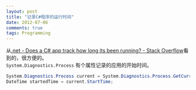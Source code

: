 ```yaml
---
layout: post
title: "记录C#程序的运行时间"
date: 2012-07-06
comments: true
tags: Programming
---
```

从<a href="http://stackoverflow.com/questions/11318175/does-a-c-sharp-app-track-how-long-its-been-running?newsletter=1&amp;nlcode=55866%7cc739">.net - Does a C# app track how long its been running? - Stack Overflow</a>看到的，很方便的。<br /><code>System.Diagnostics.Process</code> 有个属性记录的应用的开始时间。<br />

```csharp
System.Diagnostics.Process current = System.Diagnostics.Process.GetCurrentProcess();
DateTime startedTime = current.StartTime;
```
